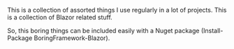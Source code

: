 This is a collection of assorted things I use regularly in a lot of projects. This is a collection of Blazor related stuff.

So, this boring things can be included easily with a Nuget package (Install-Package BoringFramework-Blazor).
